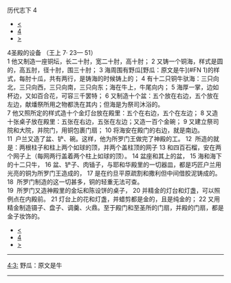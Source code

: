 ﻿





 历代志下 4




* [<](bible/2CH03.md)
* [4](bible/2CH.md)
* [>](bible/2CH05.md)



 
4圣殿的设备 （王上
7·
23—
51）  
1 他又制造一座铜坛，长二十肘，宽二十肘，高十肘； 
2 又铸一个铜海，样式是圆的，高五肘，径十肘，围三十肘； 
3 海周围有野瓜[野瓜：原文是牛](#FN
1)的样式，每肘十瓜，共有两行，是铸海的时候铸上的； 
4 有十二只铜牛驮海：三只向北，三只向西，三只向南，三只向东；海在牛上，牛尾向内； 
5 海厚一掌，边如杯边，又如百合花，可容三千罢特； 
6 又制造十个盆：五个放在右边，五个放在左边，献燔祭所用之物都洗在其内；但海是为祭司沐浴的。  
7 他又照所定的样式造十个金灯台放在殿里：五个在右边，五个在左边； 
8 又造十张桌子放在殿里：五张在右边，五张在左边；又造一百个金碗； 
9 又建立祭司院和大院，并院门，用铜包裹门扇； 
10 将海安在殿门的右边，就是南边。  
11  户兰又造了盆、铲、碗。这样，他为所罗门王做完了神殿的工。 
12  所造的就是：两根柱子和柱上两个如球的顶，并两个盖柱顶的网子 
13 和四百石榴，安在两个网子上（每网两行盖着两个柱上如球的顶）。 
14 盆座和其上的盆， 
15 海和海下的十二只牛， 
16 盆、铲子、肉锸子，与耶和华殿里的一切器皿，都是巧匠户兰用光亮的铜为所罗门王造成的， 
17 是在约旦平原疏割和撒利但中间借胶泥铸成的。 
18  所罗门制造的这一切甚多，铜的轻重无法可查。  
19  所罗门又造神殿里的金坛和陈设饼的桌子， 
20 并精金的灯台和灯盏，可以照例点在内殿前。 
21 灯台上的花和灯盏，并蜡剪都是金的，且是纯金的； 
22 又用精金制造镊子、盘子、调羹、火鼎。至于殿门和至圣所的门扇，并殿的门扇，都是金子妆饰的。 
* [<](bible/2CH03.md)
* [4](bible/2CH.md)
* [>](bible/2CH05.md)





---


[4:3:](#V3)
野瓜：原文是牛




---









